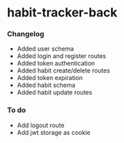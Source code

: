 # habit-tracker-back

### Changelog
- Added user schema
- Added login and register routes
- Added token authentication
- Added habit create/delete routes
- Added token expiration
- Added habit schema
- Added habit update routes

### To do
- Add logout route
- Add jwt storage as cookie
